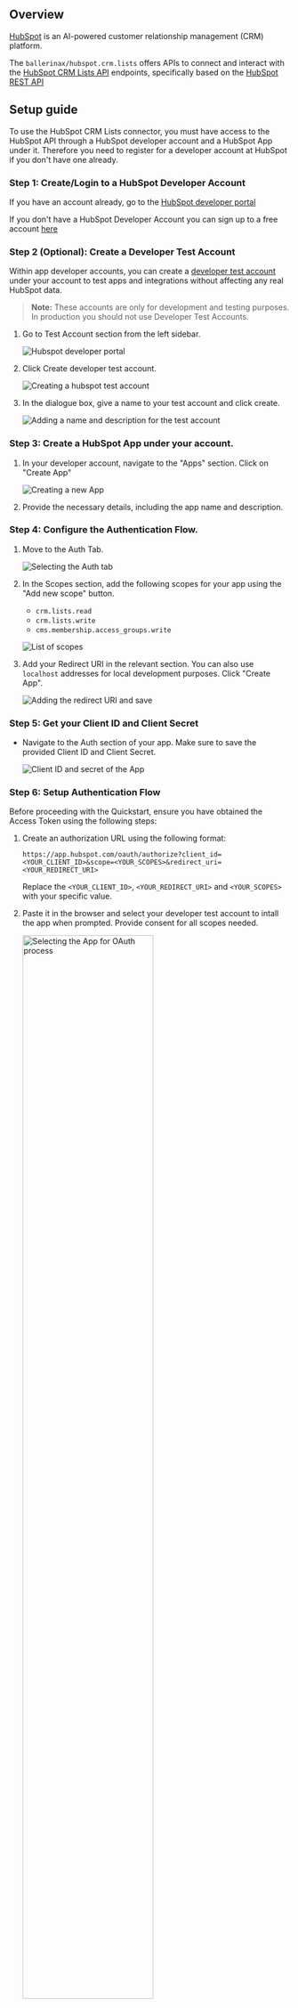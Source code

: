 ## Overview

[HubSpot](https://www.hubspot.com/) is an AI-powered customer relationship management (CRM) platform. 

The `ballerinax/hubspot.crm.lists` offers APIs to connect and interact with the [HubSpot CRM Lists API](https://developers.hubspot.com/docs/reference/api/crm/lists) endpoints, specifically based on the [HubSpot REST API](https://developers.hubspot.com/docs/reference/api/overview)

## Setup guide

To use the HubSpot CRM Lists connector, you must have access to the HubSpot API through a HubSpot developer account and a HubSpot App under it. Therefore you need to register for a developer account at HubSpot if you don't have one already.

### Step 1: Create/Login to a HubSpot Developer Account

If you have an account already, go to the [HubSpot developer portal](https://app.hubspot.com/)

If you don't have a HubSpot Developer Account you can sign up to a free account [here](https://developers.hubspot.com/get-started)

### Step 2 (Optional): Create a Developer Test Account

Within app developer accounts, you can create a [developer test account](https://developers.hubspot.com/beta-docs/getting-started/account-types#developer-test-accounts) under your account to test apps and integrations without affecting any real HubSpot data.

> **Note:** These accounts are only for development and testing purposes. In production you should not use Developer Test Accounts.

1. Go to Test Account section from the left sidebar.

   ![Hubspot developer portal](../docs/setup/resources/test_acc_1.png)

2. Click Create developer test account.

   ![Creating a hubspot test account](../docs/setup/resources/test_acc_2.png)

3. In the dialogue box, give a name to your test account and click create.

   ![Adding a name and description for the test account](../docs/setup/resources/test_acc_3.png)

### Step 3: Create a HubSpot App under your account.

1. In your developer account, navigate to the "Apps" section. Click on "Create App"

   ![Creating a new App](../docs/setup/resources/create_app_1.png)

2. Provide the necessary details, including the app name and description.

### Step 4: Configure the Authentication Flow.

1. Move to the Auth Tab.

   ![Selecting the Auth tab](../docs/setup/resources/create_app_2.png)

2. In the Scopes section, add the following scopes for your app using the "Add new scope" button.

   * `crm.lists.read`
   * `crm.lists.write`
   * `cms.membership.access_groups.write`

   ![List of scopes](../docs/setup/resources/scope_set.png)

3. Add your Redirect URI in the relevant section. You can also use `localhost` addresses for local development purposes. Click "Create App".

   ![Adding the redirect URI and save](../docs/setup/resources/create_app_final.png)

### Step 5: Get your Client ID and Client Secret

- Navigate to the Auth section of your app. Make sure to save the provided Client ID and Client Secret.

   ![Client ID and secret of the App](../docs/setup/resources/get_credentials.png)

### Step 6: Setup Authentication Flow

Before proceeding with the Quickstart, ensure you have obtained the Access Token using the following steps:

1. Create an authorization URL using the following format:

   ```
   https://app.hubspot.com/oauth/authorize?client_id=<YOUR_CLIENT_ID>&scope=<YOUR_SCOPES>&redirect_uri=<YOUR_REDIRECT_URI>
   ```

   Replace the `<YOUR_CLIENT_ID>`, `<YOUR_REDIRECT_URI>` and `<YOUR_SCOPES>` with your specific value.

2. Paste it in the browser and select your developer test account to intall the app when prompted. Provide consent for all scopes needed.

   <img src=../docs/setup/resources/install_app.png alt="Selecting the App for OAuth process" style="width: 70%;">

3. A code will be displayed in the browser. Copy the code.

4. Run the following curl command. Replace the `<YOUR_CLIENT_ID>`, `<YOUR_REDIRECT_URI`> and `<YOUR_CLIENT_SECRET>` with your specific value. Use the code you received in the above step 3 as the `<CODE>`.

   - Linux/macOS

     ```bash
     curl --request POST \
     --url https://api.hubapi.com/oauth/v1/token \
     --header 'content-type: application/x-www-form-urlencoded' \
     --data 'grant_type=authorization_code&code=<CODE>&redirect_uri=<YOUR_REDIRECT_URI>&client_id=<YOUR_CLIENT_ID>&client_secret=<YOUR_CLIENT_SECRET>'
     ```

   - Windows

     ```bash
     curl --request POST ^
     --url https://api.hubapi.com/oauth/v1/token ^
     --header 'content-type: application/x-www-form-urlencoded' ^
     --data 'grant_type=authorization_code&code=<CODE>&redirect_uri=<YOUR_REDIRECT_URI>&client_id=<YOUR_CLIENT_ID>&client_secret=<YOUR_CLIENT_SECRET>'
     ```

   This command will return the access token necessary for API calls.

   ```json
   {
     "token_type": "bearer",
     "refresh_token": "<Refresh Token>",
     "access_token": "<Access Token>",
     "expires_in": 1800
   }
   ```

5. Store the access token securely for use in your application.

## Quickstart

To use the `HubSpot CRM Lists` connector in your Ballerina application, update the `.bal` file as follows:

### Step 1: Import the module

Import the `hubspot.crm.lists` module and `oauth2` module.

```ballerina
import ballerinax/hubspot.crm.lists as crmlists;
import ballerina/oauth2;
```

### Step 2: Instantiate a new connector

1. Create a `Config.toml` file and, configure the obtained credentials in the above steps as follows:

   ```toml
    clientId = <Client Id>
    clientSecret = <Client Secret>
    refreshToken = <Refresh Token>
   ```

2. Instantiate a `OAuth2RefreshTokenGrantConfig` with the obtained credentials and initialize the connector with it.

    ```ballerina 
    configurable string clientId = ?;
    configurable string clientSecret = ?;
    configurable string refreshToken = ?;

    OAuth2RefreshTokenGrantConfig auth = {
        clientId,
        clientSecret,
        refreshToken,
        credentialBearer: oauth2:POST_BODY_BEARER
    };

    final crmlists:Client crmListClient = check new Client(config = {auth});

    ```

### Step 3: Invoke the connector operation

Now, utilize the available connector operations. A sample usecase is shown below.

#### Create a CRM List
    
```ballerina
public function main() returns error? {
    crmlists:ListCreateRequest payload = {
        objectTypeId: "0-1",
        processingType: "MANUAL",
        name: "my-test-list"
    };
    crmlists:ListCreateResponse response = check crmListClient->/crm/v3/lists.post(payload);
}
```

## Examples

The `HubSpot CRM Lists` connector provides practical examples illustrating usage in various scenarios. Explore these [examples](https://github.com/module-ballerinax-hubspot.crm.lists/tree/main/examples/), covering the following use cases:

[//]: # (TODO: Add examples)
